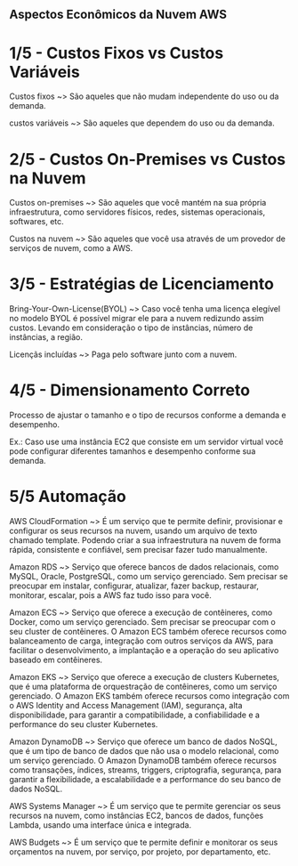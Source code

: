 ## Aspectos Econômicos da Nuvem AWS ## 
# 1/5 - Custos Fixos vs Custos Variáveis #
Custos fixos ~> São aqueles que não mudam independente do uso ou da demanda.

custos variáveis ~> São aqueles que dependem do uso ou da demanda.

# 2/5 - Custos On-Premises vs Custos na Nuvem #
Custos on-premises ~> São aqueles que você mantém na sua própria infraestrutura, como servidores físicos, redes, sistemas operacionais, softwares, etc. 

Custos na nuvem ~> São aqueles que você usa através de um provedor de serviços de nuvem, como a AWS.

# 3/5 - Estratégias de Licenciamento #
Bring-Your-Own-License(BYOL) ~> Caso você tenha uma licença elegível no modelo BYOL é possível migrar ele para a nuvem redizundo assim custos. Levando em consideração o tipo de instâncias, número de instâncias, a região.

Licençãs incluídas ~> Paga pelo software junto com a nuvem.

# 4/5 - Dimensionamento Correto #

Processo de ajustar o tamanho e o tipo de recursos conforme a demanda e desempenho.

Ex.: Caso use uma instância EC2 que consiste em um servidor virtual você pode configurar diferentes tamanhos e desempenho conforme sua demanda.

# 5/5 Automação #
AWS CloudFormation ~> É um serviço que te permite definir, provisionar e configurar os seus recursos na nuvem, usando um arquivo de texto chamado template. Podendo criar a sua infraestrutura na nuvem de forma rápida, consistente e confiável, sem precisar fazer tudo manualmente.

Amazon RDS ~> Serviço que oferece bancos de dados relacionais, como MySQL, Oracle, PostgreSQL, como um serviço gerenciado. Sem precisar se preocupar em instalar, configurar, atualizar, fazer backup, restaurar, monitorar, escalar, pois a AWS faz tudo isso para você. 

Amazon ECS ~> Serviço que oferece a execução de contêineres, como Docker, como um serviço gerenciado. Sem precisar se preocupar com o seu cluster de contêineres. O Amazon ECS também oferece recursos como balanceamento de carga, integração com outros serviços da AWS, para facilitar o desenvolvimento, a implantação e a operação do seu aplicativo baseado em contêineres.

Amazon EKS ~> Serviço que oferece a execução de clusters Kubernetes, que é uma plataforma de orquestração de contêineres, como um serviço gerenciado. O Amazon EKS também oferece recursos como integração com o AWS Identity and Access Management (IAM), segurança, alta disponibilidade, para garantir a compatibilidade, a confiabilidade e a performance do seu cluster Kubernetes.

Amazon DynamoDB ~> Serviço que oferece um banco de dados NoSQL, que é um tipo de banco de dados que não usa o modelo relacional, como um serviço gerenciado. O Amazon DynamoDB também oferece recursos como transações, índices, streams, triggers, criptografia, segurança, para garantir a flexibilidade, a escalabilidade e a performance do seu banco de dados NoSQL.

AWS Systems Manager ~> É um serviço que te permite gerenciar os seus recursos na nuvem, como instâncias EC2, bancos de dados, funções Lambda, usando uma interface única e integrada. 

AWS Budgets ~> É um serviço que te permite definir e monitorar os seus orçamentos na nuvem, por serviço, por projeto, por departamento, etc.